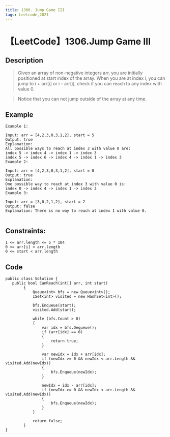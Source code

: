 ```yaml
---
title: 1306. Jump Game III
tags: Leetcode,2021
---
```

# 【LeetCode】1306.Jump Game III 
## Description
>Given an array of non-negative integers arr, you are initially positioned at start index of the array. When you are at index i, you can jump to i + arr[i] or i - arr[i], check if you can reach to any index with value 0.

>Notice that you can not jump outside of the array at any time.

 
## Example
```
Example 1:

Input: arr = [4,2,3,0,3,1,2], start = 5
Output: true
Explanation: 
All possible ways to reach at index 3 with value 0 are: 
index 5 -> index 4 -> index 1 -> index 3 
index 5 -> index 6 -> index 4 -> index 1 -> index 3 
Example 2:

Input: arr = [4,2,3,0,3,1,2], start = 0
Output: true 
Explanation: 
One possible way to reach at index 3 with value 0 is: 
index 0 -> index 4 -> index 1 -> index 3
Example 3:

Input: arr = [3,0,2,1,2], start = 2
Output: false
Explanation: There is no way to reach at index 1 with value 0.
 
```

## Constraints:

```
1 <= arr.length <= 5 * 104
0 <= arr[i] < arr.length
0 <= start < arr.length
```
## Code
```
public class Solution {
   public bool CanReach(int[] arr, int start)
        {
            Queue<int> bfs = new Queue<int>();
            ISet<int> visited = new HashSet<int>();

            bfs.Enqueue(start);
            visited.Add(start);

            while (bfs.Count > 0)
            {
                var idx = bfs.Dequeue();
                if (arr[idx] == 0)
                {
                    return true;
                }

                var newIdx = idx + arr[idx];
                if (newIdx >= 0 && newIdx < arr.Length && visited.Add(newIdx))
                {
                    bfs.Enqueue(newIdx);
                }

                newIdx = idx - arr[idx];
                if (newIdx >= 0 && newIdx < arr.Length && visited.Add(newIdx))
                {
                    bfs.Enqueue(newIdx);
                }
            }

            return false;
        }
}
```